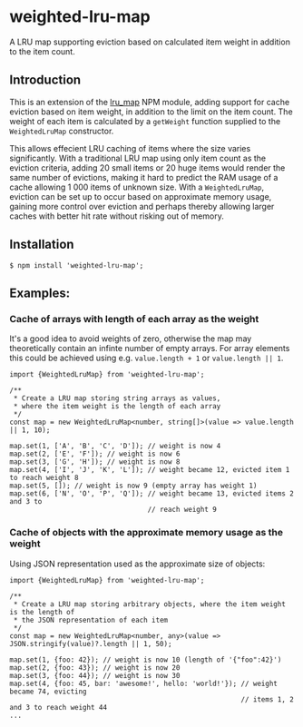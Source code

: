 # weighted-lru-map
A LRU map supporting eviction based on calculated item weight in addition to the item count.

## Introduction

This is an extension of the [lru_map](https://www.npmjs.com/package/lru_map) NPM module, adding support for cache eviction based on item weight, in addition to the limit on the item count.
The weight of each item is calculated by a `getWeight` function supplied to the `WeightedLruMap` constructor.

This allows effecient LRU caching of items where the size varies significantly. With a traditional LRU map using only item count
as the eviction criteria, adding 20 small items or 20 huge items would render the same number of evictions, making it
hard to predict the RAM usage of a cache allowing 1 000 items of unknown size.
With a `WeightedLruMap`, eviction can be set up to occur based on approximate memory usage, gaining more control over
eviction and perhaps thereby allowing larger caches with better hit rate without risking out of memory.

## Installation

```
$ npm install 'weighted-lru-map';
```

## Examples:

### Cache of arrays with length of each array as the weight
   
It's a good idea to avoid weights of zero, otherwise the map may theoretically contain an infinte number of 
empty arrays. 
For array elements this could be achieved using e.g. `value.length + 1` or `value.length || 1`.
```
import {WeightedLruMap} from 'weighted-lru-map';

/**
 * Create a LRU map storing string arrays as values, 
 * where the item weight is the length of each array
 */
const map = new WeightedLruMap<number, string[]>(value => value.length || 1, 10);

map.set(1, ['A', 'B', 'C', 'D']); // weight is now 4
map.set(2, ['E', 'F']); // weight is now 6
map.set(3, ['G', 'H']); // weight is now 8
map.set(4, ['I', 'J', 'K', 'L']); // weight became 12, evicted item 1 to reach weight 8
map.set(5, []); // weight is now 9 (empty array has weight 1)
map.set(6, ['N', 'O', 'P', 'Q']); // weight became 13, evicted items 2 and 3 to 
                                  // reach weight 9
```

### Cache of objects with the approximate memory usage as the weight

Using JSON representation used as the approximate size of objects:
```
import {WeightedLruMap} from 'weighted-lru-map';

/**
 * Create a LRU map storing arbitrary objects, where the item weight is the length of 
 * the JSON representation of each item
 */
const map = new WeightedLruMap<number, any>(value => JSON.stringify(value)?.length || 1, 50);

map.set(1, {foo: 42}); // weight is now 10 (length of '{"foo":42}')
map.set(2, {foo: 43}); // weight is now 20
map.set(3, {foo: 44}); // weight is now 30
map.set(4, {foo: 45, bar: 'awesome!', hello: 'world!'}); // weight became 74, evicting 
                                                         // items 1, 2 and 3 to reach weight 44
...
```